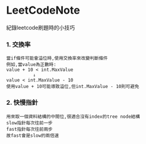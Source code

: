 # LeetCodeNote
紀錄leetcode刷題時的小技巧

### 1. 交換率  
    當if條件可能會溢位時,使用交換率來改變判斷條件
    例如,當value為正數時:
    value + 10 < int.MaxValue
              ↓
    value < int.MaxValue - 10
    使用value + 10可能導致溢位,但int.MaxValue - 10則可避免
### 2. 快慢指針
    用來取一個資料結構的中間位,很適合沒有index的tree node結構
    slow指針每次往前一步
    fast指針每次往前兩步
    故fast會是slow的兩倍速
